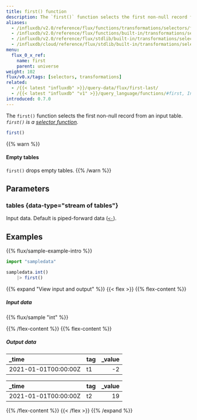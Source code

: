 ```yaml
---
title: first() function
description: The `first()` function selects the first non-null record from an input table.
aliases:
  - /influxdb/v2.0/reference/flux/functions/transformations/selectors/first
  - /influxdb/v2.0/reference/flux/functions/built-in/transformations/selectors/first/
  - /influxdb/v2.0/reference/flux/stdlib/built-in/transformations/selectors/first/
  - /influxdb/cloud/reference/flux/stdlib/built-in/transformations/selectors/first/
menu:
  flux_0_x_ref:
    name: first
    parent: universe
weight: 102
flux/v0.x/tags: [selectors, transformations]
related:
  - /{{< latest "influxdb" >}}/query-data/flux/first-last/
  - /{{< latest "influxdb" "v1" >}}/query_language/functions/#first, InfluxQL – FIRST()
introduced: 0.7.0
---
```


The `first()` function selects the first non-null record from an input table.
_`first()` is a [selector function](/flux/v0.x/function-types/#selectors)._

```js
first()
```

{{% warn %}}
#### Empty tables
`first()` drops empty tables.
{{% /warn %}}

## Parameters

### tables {data-type="stream of tables"}
Input data.
Default is piped-forward data ([`<-`](/flux/v0.x/spec/expressions/#pipe-expressions)).

## Examples
{{% flux/sample-example-intro %}}

```js
import "sampledata"

sampledata.int()
    |> first()
```

{{% expand "View input and output" %}}
{{< flex >}}
{{% flex-content %}}

##### Input data
{{% flux/sample "int" %}}

{{% /flex-content %}}
{{% flex-content %}}

##### Output data
| _time                | tag | _value |
| :------------------- | :-- | -----: |
| 2021-01-01T00:00:00Z | t1  |     -2 |

| _time                | tag | _value |
| :------------------- | :-- | -----: |
| 2021-01-01T00:00:00Z | t2  |     19 |

{{% /flex-content %}}
{{< /flex >}}
{{% /expand %}}
